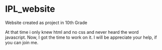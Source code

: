 # IPL_website
Website created as project in 10th Grade

At that time i only knew html and no css and never heard the word javascript.
Now, I got the time to work on it.
I will be appreciate your help, if you can join me.
